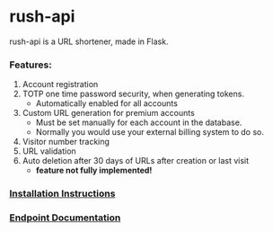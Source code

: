 # rush-api
rush-api is a URL shortener, made in Flask.  

### Features:
1. Account registration
2. TOTP one time password security, when generating tokens. 
    + Automatically enabled for all accounts
3. Custom URL generation for premium accounts 
    + Must be set manually for each account in the database.
    + Normally you would use your external billing system to do so.
4. Visitor number tracking
5. URL validation
6. Auto deletion after 30 days of URLs after creation or last visit 
    + **feature not fully implemented!**

### [Installation Instructions](https://github.com/Kyuunex/rush-api/blob/main/installation.md)
### [Endpoint Documentation](https://github.com/Kyuunex/rush-api/blob/main/documentation.md)
